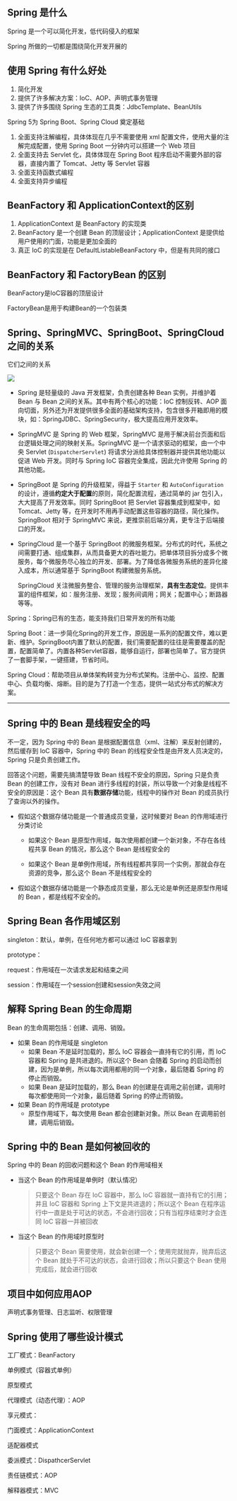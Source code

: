 ## Spring 是什么

Spring 是一个可以简化开发，低代码侵入的框架

Spring 所做的一切都是围绕简化开发开展的



## 使用 Spring 有什么好处

1. 简化开发
2. 提供了许多解决方案：IoC、AOP、声明式事务管理
3. 提供了许多围绕 Spring 生态的工具类：JdbcTemplate、BeanUtils



Spring 5为 Spring Boot、Spring Cloud 奠定基础

1. 全面支持注解编程，具体体现在几乎不需要使用 xml 配置文件，使用大量的注解完成配置，使用 Spring Boot 一分钟内可以搭建一个 Web 项目
2. 全面支持去 Servlet 化，具体体现在 Spring Boot 程序启动不需要外部的容器，直接内置了 Tomcat、Jetty 等 Servlet 容器
3. 全面支持函数式编程
4. 全面支持异步编程



## BeanFactory 和 ApplicationContext的区别

1. ApplicationContext 是 BeanFactory 的实现类
2. BeanFactory 是一个创建 Bean 的顶层设计；ApplicationContext 是提供给用户使用的门面，功能是更加全面的
3. 真正 IoC 的实现是在 DefaultListableBeanFactory 中，但是有共同的接口



## BeanFactory 和 FactoryBean 的区别

BeanFactory是IoC容器的顶层设计

FactoryBean是用于构建Bean的一个包装类



## Spring、SpringMVC、SpringBoot、SpringCloud之间的关系

它们之间的关系

![](https://wingbun-notes-image.oss-cn-guangzhou.aliyuncs.com/images/20220220111243.png)



- Spring 是轻量级的 Java 开发框架，负责创建各种 Bean 实例，并维护着 Bean 与 Bean 之间的关系。其中有两个核心的功能：IoC 控制反转、AOP 面向切面，另外还为开发提供很多全面的基础架构支持，包含很多开箱即用的模块，如：SpringJDBC、SpringSecurity，极大提高应用开发效率。

- SpringMVC 是 Spring 的 Web 框架，SpringMVC 是用于解决前台页面和后台逻辑处理之间的映射关系。SpringMVC 是一个请求驱动的框架，由一个中央 Servlet (`DispatcherServlet`) 将请求分派给具体控制器并提供其他功能以促进 Web 开发。同时与 Spring IoC 容器完全集成，因此允许使用 Spring 的其他功能。

- SpringBoot 是 Spring 的升级框架，得益于 `Starter` 和 `AutoConfiguration` 的设计，遵循**约定大于配置**的原则，简化配置流程，通过简单的 jar 包引入，大大提高了开发效率。同时 SpringBoot 把 Servlet 容器集成到框架中，如 Tomcat、Jetty 等，在开发时不用再手动配置这些容器的路径，简化操作。SpringBoot 相对于 SpringMVC 来说，更推崇前后端分离，更专注于后端接口的开发。

- SpringCloud 是一个基于 SpringBoot 的微服务框架。分布式的时代，系统之间需要打通、组成集群，从而具备更大的吞吐能力。把单体项目拆分成多个微服务，每个微服务尽心独立的开发、部署。为了降低各微服务系统的差异化接入成本，所以通常基于 SpringBoot 构建微服务系统。

  SpringCloud 关注微服务整合、管理的服务治理框架，**具有生态定位**。提供丰富的组件框架，如：服务注册、发现；服务间调用；网关；配置中心；断路器等等。



Spring：Spring已有的生态，能支持我们日常开发的所有功能

Spring Boot：进一步简化Spring的开发工作，原因是一系列的配置文件，难以更新、维护。SpringBoot内置了默认的配置，我们需要配置的往往是需要覆盖的配置，配置简单了。内置各种Servlet容器，能够自运行，部署也简单了。官方提供了一套脚手架，一键搭建，节省时间。

Spring Cloud：帮助项目从单体架构转变为分布式架构。注册中心、监控、配置中心、负载均衡、熔断。目的是为了打造一个生态，提供一站式分布式的解决方案。



---



## Spring 中的 Bean 是线程安全的吗

不一定，因为 Spring 中的 Bean 是根据配置信息（xml、注解）来反射创建的，然后缓存到 IoC 容器中，Spring 中的 Bean 的线程安全性是由开发人员决定的，Spring 只是负责创建工作。

回答这个问题，需要先搞清楚导致 Bean 线程不安全的原因，Spring 只是负责 Bean 的创建工作，没有对 Bean 进行多线程的封装，所以导致一个对象是线程不安全的原因是：这个 Bean  具有**数据存储**功能，线程中的操作对 Bean 的成员执行了查询以外的操作。

- 假如这个数据存储功能是一个普通成员变量，这时候要对 Bean 的作用域进行分类讨论

  - 如果这个 Bean 是原型作用域，每次使用都创建一个新对象，不存在各线程共享 Bean 的情况，那么这个 Bean 是线程安全的

  - 如果这个 Bean 是单例作用域，所有线程都共享同一个实例，那就会存在资源的竞争，那么这个 Bean 不是线程安全的


- 假如这个数据存储功能是一个静态成员变量，那么无论是单例还是原型作用域的 Bean ，都是线程不安全的。



## Spring Bean 各作用域区别

singleton：默认，单例，在任何地方都可以通过 IoC 容器拿到

prototype：

request：作用域在一次请求发起和结束之间

session：作用域在一个session创建和session失效之间



## 解释 Spring Bean 的生命周期

Bean 的生命周期包括：创建、调用、销毁。

- 如果 Bean 的作用域是 singleton
  - 如果 Bean 不是延时加载的，那么 IoC 容器会一直持有它的引用，而 IoC 容器和 Spring 是共进退的。所以这个 Bean 会随着 Spring 的启动而创建，因为是单例，所以每次调用都用的同一个对象，最后随着 Spring 的停止而销毁。
  - 如果 Bean 是延时加载的，那么 Bean 的创建是在调用之前创建，调用时每次都使用同一个对象，最后随着 Spring 的停止而销毁。
- 如果 Bean 的作用域是 prototype
  - 原型作用域下，每次使用 Bean 都会创建新对象。所以 Bean 在调用前创建，调用后销毁。



## Spring 中的 Bean 是如何被回收的

Spring 中的 Bean 的回收问题和这个 Bean 的作用域相关

- 当这个 Bean 的作用域是单例时（默认情况）

  > 只要这个 Bean 存在 IoC 容器中，那么 IoC 容器就一直持有它的引用；并且 IoC 容器和 Spring 上下文是共进退的；所以这个 Bean 在程序运行中一直是处于可达的状态，不会进行回收；只有当程序结束时才会连同 IoC 容器一并被回收

- 当这个 Bean 的作用域时原型时

  > 只要这个 Bean 需要使用，就会新创建一个；使用完就抛弃，抛弃后这个 Bean 就处于不可达的状态，会进行回收；所以只要这个 Bean 使用完成后，就会进行回收



## 项目中如何应用AOP

声明式事务管理、日志监听、权限管理



## Spring 使用了哪些设计模式

工厂模式：BeanFactory

单例模式（容器式单例）

原型模式

代理模式（动态代理）：AOP

享元模式：

门面模式：ApplicationContext

适配器模式

委派模式：DispathcerServlet

责任链模式：AOP

解释器模式：MVC

